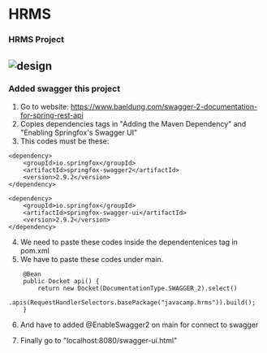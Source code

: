 # HRMS
### HRMS Project 
![design](https://user-images.githubusercontent.com/54038172/119261047-36b69000-bbde-11eb-9853-72231990ef77.PNG)
-----------------------------------------------------
### Added swagger this project

1. Go to website: https://www.baeldung.com/swagger-2-documentation-for-spring-rest-api
2. Copies dependencies tags in "Adding the Maven Dependency" and "Enabling Springfox's Swagger UI"
3. This codes must be these:
```
<dependency>
    <groupId>io.springfox</groupId>
    <artifactId>springfox-swagger2</artifactId>
    <version>2.9.2</version>
</dependency>

<dependency>
	<groupId>io.springfox</groupId>
	<artifactId>springfox-swagger-ui</artifactId>
	<version>2.9.2</version>
</dependency>
```
4. We need to paste these codes inside the dependentenices tag in pom.xml
5. We have to paste these codes under main.
```
	@Bean
	public Docket api() {
		return new Docket(DocumentationType.SWAGGER_2).select()
				.apis(RequestHandlerSelectors.basePackage("javacamp.hrms")).build();
	}
```
6. And have to added @EnableSwagger2 on main for connect to swagger 

7. Finally go to "localhost:8080/swagger-ui.html"
